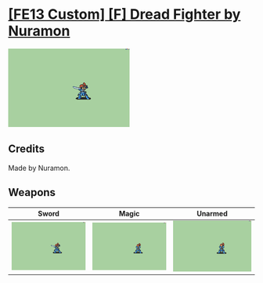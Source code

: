 # [\[FE13 Custom\] \[F\] Dread Fighter by Nuramon](./)

<img src="./1.%20Sword/Sword_000.png" alt="[FE13 Custom] [F] Dread Fighter by Nuramon standing" />

## Credits

Made by Nuramon.

## Weapons


|Sword |Magic |Unarmed |
|  :---: | :---: | :---: |
| <img alt="Sword animation" src="./1.%20Sword/Sword.gif" /> | <img alt="Magic animation" src="./6.%20Magic/Magic.gif" /> | <img alt="Unarmed animation" src="./8.%20Unarmed/Unarmed.gif" /> |
